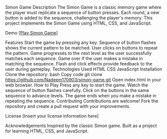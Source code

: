 Simon Game
Description
The Simon Game is a classic memory game where the player must replicate a sequence of button presses. Each round, a new button is added to the sequence, challenging the player's memory. This project implements the Simon Game using HTML, CSS, and JavaScript.

Demo
[[Play Simon Game](https://Nadeem170903.github.io/Simon_Game/simon.html)]

Features
Start the game by pressing any key.
Sequence of button flashes shows the current pattern to be matched.
User clicks on buttons to repeat the pattern.
Game progresses to the next level as the user successfully matches each sequence.
Game over if the user makes a mistake in matching the sequence.
Flash and click effects provide feedback to the user during gameplay.
Technologies Used
HTML
CSS
JavaScript
Installation
Clone the repository:
bash
Copy code
git clone https://github.com/Nadeem170903/simon-game.git
Open index.html in your web browser.
How to Play
Press any key to start the game.
Watch the sequence of button flashes carefully.
Click on the buttons in the same sequence to advance levels.
The game ends when you make a mistake in repeating the sequence.
Contributing
Contributions are welcome! Fork the repository and create a pull request with your improvements.

License
[Insert your license information here]

Acknowledgements
Inspired by the classic Simon game.
Built as a project for learning HTML, CSS, and JavaScript.

